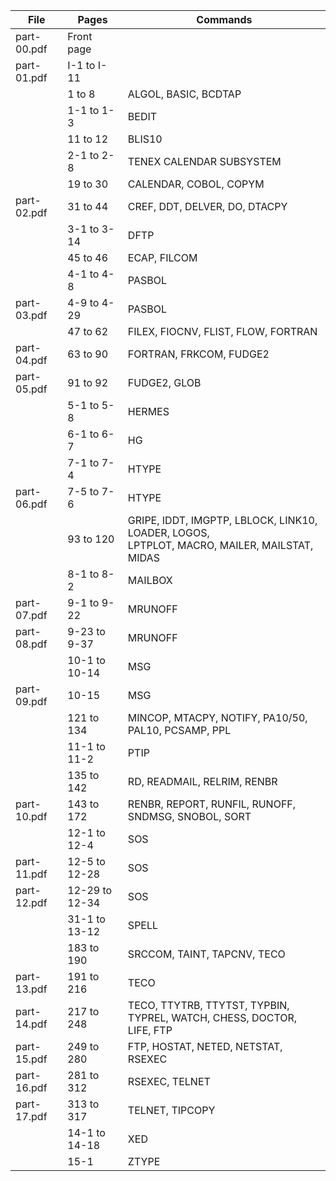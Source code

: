 | File        | Pages          | Commands
| ---         | ---            | --- 
| part-00.pdf | Front page     |
| part-01.pdf | I-1 to I-11    |
|             | 1 to 8         | ALGOL, BASIC, BCDTAP
|             | 1-1 to 1-3     | BEDIT
|             | 11 to 12       | BLIS10
|             | 2-1 to 2-8     | TENEX CALENDAR SUBSYSTEM
|             | 19 to 30       | CALENDAR, COBOL, COPYM
| part-02.pdf | 31 to 44       | CREF, DDT, DELVER, DO, DTACPY
|             | 3-1 to 3-14    | DFTP
|             | 45 to 46       | ECAP, FILCOM
|             | 4-1 to 4-8     | PASBOL
| part-03.pdf | 4-9 to 4-29    | PASBOL
|             | 47 to 62       | FILEX, FIOCNV, FLIST, FLOW, FORTRAN
| part-04.pdf | 63 to 90       | FORTRAN, FRKCOM, FUDGE2
| part-05.pdf | 91 to 92       | FUDGE2, GLOB
|             | 5-1 to 5-8     | HERMES
|             | 6-1 to 6-7     | HG
|             | 7-1 to 7-4     | HTYPE
| part-06.pdf | 7-5 to 7-6     | HTYPE
|             | 93 to 120      | GRIPE, IDDT, IMGPTP, LBLOCK, LINK10, LOADER, LOGOS,<br>LPTPLOT, MACRO, MAILER, MAILSTAT, MIDAS
|             | 8-1 to 8-2     | MAILBOX
| part-07.pdf | 9-1 to 9-22    | MRUNOFF
| part-08.pdf | 9-23 to 9-37   | MRUNOFF
|             | 10-1 to 10-14  | MSG
| part-09.pdf | 10-15          | MSG
|             | 121 to 134     | MINCOP, MTACPY, NOTIFY, PA10/50, PAL10, PCSAMP, PPL
|             | 11-1 to 11-2   | PTIP
|             | 135 to 142     | RD, READMAIL, RELRIM, RENBR
| part-10.pdf | 143 to 172     | RENBR, REPORT, RUNFIL, RUNOFF, SNDMSG, SNOBOL, SORT
|             | 12-1 to 12-4   | SOS
| part-11.pdf | 12-5 to 12-28  | SOS
| part-12.pdf | 12-29 to 12-34 | SOS
|             | 31-1 to 13-12  | SPELL
|             | 183 to 190     | SRCCOM, TAINT, TAPCNV, TECO
| part-13.pdf | 191 to 216     | TECO
| part-14.pdf | 217 to 248     | TECO, TTYTRB, TTYTST, TYPBIN, TYPREL, WATCH, CHESS, DOCTOR, LIFE, FTP
| part-15.pdf | 249 to 280     | FTP, HOSTAT, NETED, NETSTAT, RSEXEC
| part-16.pdf | 281 to 312     | RSEXEC, TELNET
| part-17.pdf | 313 to 317     | TELNET, TIPCOPY
|             | 14-1 to 14-18  | XED
|             | 15-1           | ZTYPE

